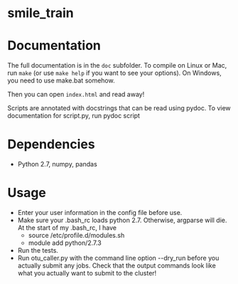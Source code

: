 smile_train
===========

# Documentation
The full documentation is in the `doc` subfolder. To compile on Linux or Mac, run `make` (or use `make help` if you want to see your options). On Windows, you need to use make.bat somehow.

Then you can open `index.html` and read away!

Scripts are annotated with docstrings that can be read using pydoc. To view documentation for script.py, run
    pydoc script

# Dependencies
* Python 2.7, numpy, pandas

# Usage
* Enter your user information in the config file before use.
* Make sure your .bash_rc loads python 2.7. Otherwise, argparse will die. At the start of my .bash_rc, I have
    - source /etc/profile.d/modules.sh
    - module add python/2.7.3
* Run the tests.
* Run otu_caller.py with the command line option --dry_run before you actually submit any jobs. Check that the output commands look like what you actually want to submit to the cluster!
